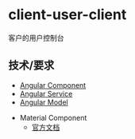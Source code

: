 # client-user-client

客户的用户控制台

## 技术/要求

- [Angular Component](./docs/component.md)
- [Angular Service](./docs/service.md)
- [Angular Model](./docs/model.md)

* Material Component
  - [官方文档](https://material.angular.io/components/categories)
  
